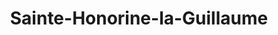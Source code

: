 ---
title: Sainte-Honorine-la-Guillaume
url: /sainte-honorine-la-guillaume/
latitude: 48.779
longitude: -0.377
---